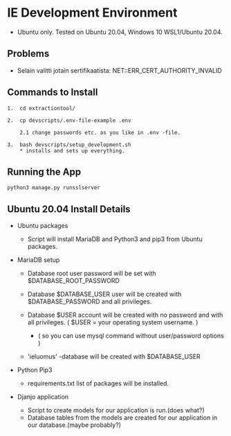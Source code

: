 
# IE Development Environment  

* Ubuntu only. Tested on Ubuntu 20.04, Windows 10 WSL1/Ubuntu 20.04.

## Problems
* Selain valitti jotain sertifikaatista: NET::ERR_CERT_AUTHORITY_INVALID

## Commands to Install

```
1.  cd extractiontool/

2.  cp devscripts/.env-file-example .env  

    2.1 change passwords etc. as you like in .env -file.  

3.  bash devscripts/setup_development.sh  
    * installs and sets up everything.
```

## Running the App

```
python3 manage.py runsslserver
```

## Ubuntu 20.04 Install Details

* Ubuntu packages  
    * Script will install MariaDB and Python3 and pip3 from Ubuntu packages.

* MariaDB setup
    * Database root user password will be set with $DATABASE_ROOT_PASSWORD 

    * Database $DATABASE_USER user will be created with $DATABASE_PASSWORD and all privileges.

    * Database $USER account will be created with no password and with all privileges. ( $USER = your operating system username. )

        * ( so you can use mysql command without user/password options )

    * 'ieluomus' -database will be created with $DATABASE_USER

* Python Pip3
    * requirements.txt list of packages will be installed.  

* Djanjo application
    * Script to create models for our application is run.(does what?)
    * Database tables from the models are created for our application in our database.(maybe probably?)
